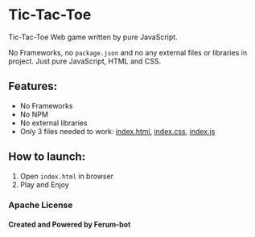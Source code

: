 # Tic-Tac-Toe
Tic-Tac-Toe Web game written by pure JavaScript.

No Frameworks, no `package.json` and no any external files or libraries in project.
Just pure JavaScript, HTML and CSS.

## Features:
* No Frameworks
* No NPM
* No external libraries 
* Only 3 files needed to work: [index.html](./index.html), [index.css](./src/index.css), [index.js](./src/index.js)

## How to launch:
1. Open `index.html` in browser
2. Play and Enjoy

###  Apache License

#### Created and Powered by Ferum-bot